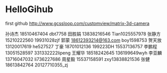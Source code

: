 # HelloGihub
first github
http://www.gcssloop.com/customview/matrix-3d-camera

孙诗杰  18510467404  dbt7758
田胜娟  13838216546  Tian1025557978
张静方  15210222560  19931028zjf
郭蒙    18612393214@163.com  boy1598753
贺天放  13120017619  he527527
丁豪    18701012136  199223DH   15537136757
李鹏程  13051528597  331332222lipeng
王耀华  18518242645  136199649wyh
李亚麟  13716047032  li736227686
周星毅  15537158591  zxy13838821536
张健    18613842764  20127710355_zj

